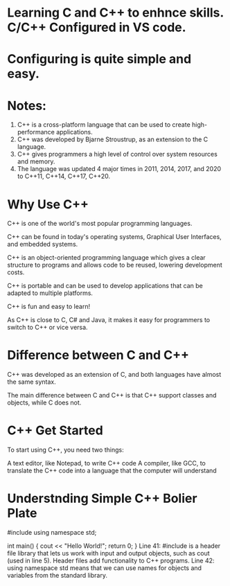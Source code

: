 # Learning C and C++ to enhnce skills. C/C++ Configured in VS code.

# Configuring is quite simple and easy.

# Notes:

1. C++ is a cross-platform language that can be used to create high-performance applications.
2. C++ was developed by Bjarne Stroustrup, as an extension to the C language.
3. C++ gives programmers a high level of control over system resources and memory.
4. The language was updated 4 major times in 2011, 2014, 2017, and 2020 to C++11, C++14, C++17, C++20.

# Why Use C++

C++ is one of the world's most popular programming languages.

C++ can be found in today's operating systems, Graphical User Interfaces, and embedded systems.

C++ is an object-oriented programming language which gives a clear structure to programs and allows code to be reused, lowering development costs.

C++ is portable and can be used to develop applications that can be adapted to multiple platforms.

C++ is fun and easy to learn!

As C++ is close to C, C# and Java, it makes it easy for programmers to switch to C++ or vice versa.

# Difference between C and C++

C++ was developed as an extension of C, and both languages have almost the same syntax.

The main difference between C and C++ is that C++ support classes and objects, while C does not.

# C++ Get Started

To start using C++, you need two things:

A text editor, like Notepad, to write C++ code
A compiler, like GCC, to translate the C++ code into a language that the computer will understand

# Understnding Simple C++ Bolier Plate

#include <iostream>
using namespace std;

int main() {
cout << "Hello World!";
return 0;
}
Line 41: #include <iostream> is a header file library that lets us work with input and output objects, such as cout (used in line 5). Header files add functionality to C++ programs.
Line 42: using namespace std means that we can use names for objects and variables from the standard library.
